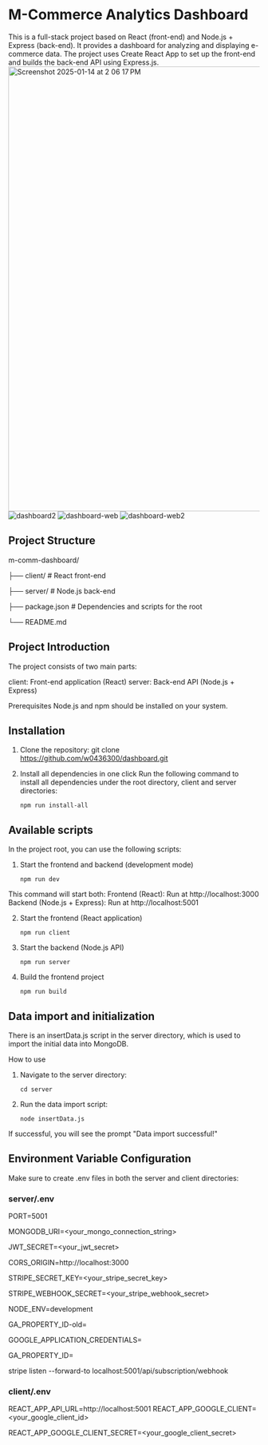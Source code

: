 # M-Commerce Analytics Dashboard
This is a full-stack project based on React (front-end) and Node.js + Express (back-end). It provides a dashboard for analyzing and displaying e-commerce data. The project uses Create React App to set up the front-end and builds the back-end API using Express.js.
<img width="891" alt="Screenshot 2025-01-14 at 2 06 17 PM" src="https://github.com/user-attachments/assets/0952adb3-da74-4e3d-bf4b-c8aa7038ffc8" />
![dashboard2](https://github.com/user-attachments/assets/1b9e7565-8dc8-4697-9f55-2d04a53feb94)
![dashboard-web](https://github.com/user-attachments/assets/b5b68bd2-646c-4893-a99f-9b6ccaf07303)
![dashboard-web2](https://github.com/user-attachments/assets/7ce3549c-161f-46bc-8f7c-7eb3bf746437)

## Project Structure
m-comm-dashboard/

├── client/           # React front-end

├── server/           # Node.js back-end

├── package.json      # Dependencies and scripts for the root

└── README.md    

## Project Introduction
The project consists of two main parts:

client: Front-end application (React)
server: Back-end API (Node.js + Express)

Prerequisites
Node.js and npm should be installed on your system.

## Installation
1. Clone the repository:
git clone https://github.com/w0436300/dashboard.git

2. Install all dependencies in one click
Run the following command to install all dependencies under the root directory, client and server directories:

     `npm run install-all`

## Available scripts
In the project root, you can use the following scripts:
1. Start the frontend and backend (development mode)
 
   `npm run dev`
  
This command will start both:
Frontend (React): Run at http://localhost:3000
Backend (Node.js + Express): Run at http://localhost:5001

2. Start the frontend (React application)
 
   `npm run client`
   
4. Start the backend (Node.js API)

    `npm run server`

6. Build the frontend project

     `npm run build`

## Data import and initialization
There is an insertData.js script in the server directory, which is used to import the initial data into MongoDB.

How to use
1. Navigate to the server directory:

    `cd server`
   
2. Run the data import script:
 
    `node insertData.js`

If successful, you will see the prompt "Data import successful!"
## Environment Variable Configuration
Make sure to create .env files in both the server and client directories:

### server/.env
PORT=5001

MONGODB_URI=<your_mongo_connection_string>

JWT_SECRET=<your_jwt_secret>

CORS_ORIGIN=http://localhost:3000

STRIPE_SECRET_KEY=<your_stripe_secret_key>

STRIPE_WEBHOOK_SECRET=<your_stripe_webhook_secret>

NODE_ENV=development

GA_PROPERTY_ID-old=

GOOGLE_APPLICATION_CREDENTIALS=

GA_PROPERTY_ID=

stripe listen --forward-to localhost:5001/api/subscription/webhook

### client/.env

REACT_APP_API_URL=http://localhost:5001
REACT_APP_GOOGLE_CLIENT=<your_google_client_id>

REACT_APP_GOOGLE_CLIENT_SECRET=<your_google_client_secret>



